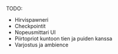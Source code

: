 TODO:
- Hirvispawneri
- Checkpointit
- Nopeusmittari UI
- Piirtopriot kuntoon tien ja puiden kanssa
- Varjostus ja ambience
